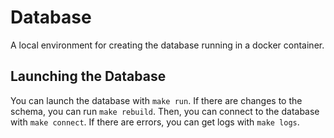 # Database

A local environment for creating the database running in a docker container.

## Launching the Database

You can launch the database with `make run`. If there are changes to the schema, you can run `make rebuild`. Then, you can connect to the database with `make connect`. If there are errors, you can get logs with `make logs`.